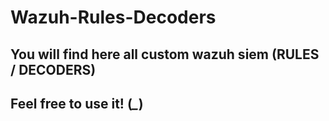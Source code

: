 # Wazuh-Rules-Decoders
## You will find here all custom  wazuh siem (RULES / DECODERS)  
## Feel free to use it! (*_*) 
